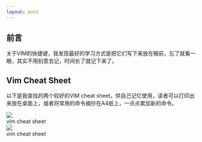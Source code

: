 ```yaml
---
layout: post
---
```



## 前言

关于VIM的快捷键，我发现最好的学习方式是把它们写下来放在眼前，忘了就看一眼，其实不用刻意去记，时间长了就记下来了。

## Vim Cheat Sheet

以下是我查找的两个较好的VIM cheat sheet，供自己记忆使用，读者可以打印出来放在桌面上，或者将常用的命令摘抄在A4纸上，一点点累加新的命令。

<div class="fig figcenter">
    <img src="https://img-blog.csdnimg.cn/20201123124543724.png?x-oss-process=image/watermark,type_ZmFuZ3poZW5naGVpdGk,shadow_10,text_aHR0cHM6Ly9ibG9nLmNzZG4ubmV0L3h1eWFuZ2NhbzEyMw==,size_16,color_FFFFFF,t_70#pic_center">
    <div class="figcaption">vim cheat sheet</div>
</div>

<div class="fig figcenter">
    <img src="https://img-blog.csdnimg.cn/20201123124622320.png?x-oss-process=image/watermark,type_ZmFuZ3poZW5naGVpdGk,shadow_10,text_aHR0cHM6Ly9ibG9nLmNzZG4ubmV0L3h1eWFuZ2NhbzEyMw==,size_16,color_FFFFFF,t_70#pic_center">
    <div class="figcaption">vim cheat sheet</div>
</div>
